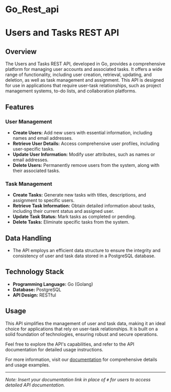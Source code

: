 # Go_Rest_api


# Users and Tasks REST API

## Overview

The Users and Tasks REST API, developed in Go, provides a comprehensive platform for managing user accounts and associated tasks. It offers a wide range of functionality, including user creation, retrieval, updating, and deletion, as well as task management and assignment. This API is designed for use in applications that require user-task relationships, such as project management systems, to-do lists, and collaboration platforms.

## Features

### User Management

- **Create Users:** Add new users with essential information, including names and email addresses.
- **Retrieve User Details:** Access comprehensive user profiles, including user-specific tasks.
- **Update User Information:** Modify user attributes, such as names or email addresses.
- **Delete Users:** Permanently remove users from the system, along with their associated tasks.

### Task Management

- **Create Tasks:** Generate new tasks with titles, descriptions, and assignment to specific users.
- **Retrieve Task Information:** Obtain detailed information about tasks, including their current status and assigned user.
- **Update Task Status:** Mark tasks as completed or pending.
- **Delete Tasks:** Eliminate specific tasks from the system.

## Data Handling

- The API employs an efficient data structure to ensure the integrity and consistency of user and task data stored in a PostgreSQL database.

## Technology Stack

- **Programming Language:** Go (Golang)
- **Database:** PostgreSQL
- **API Design:** RESTful

## Usage

This API simplifies the management of user and task data, making it an ideal choice for applications that rely on user-task relationships. It is built on a solid foundation of technologies, ensuring robust and secure operations.

Feel free to explore the API's capabilities, and refer to the API documentation for detailed usage instructions.

For more information, visit our [documentation](#) for comprehensive details and usage examples.

---

*Note: Insert your documentation link in place of `#` for users to access detailed API documentation.*

